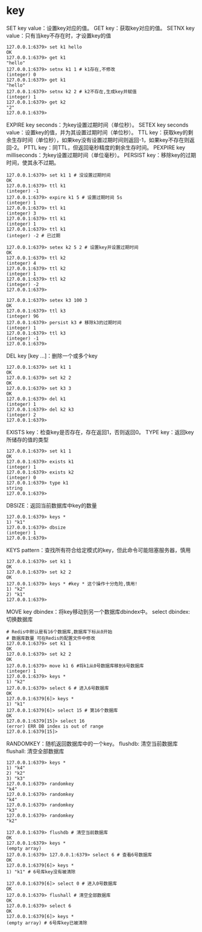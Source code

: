 # key

SET key value：设置key对应的值。
GET key：获取key对应的值。
SETNX key value：只有当key不存在时，才设置key的值

```redis
127.0.0.1:6379> set k1 hello
OK
127.0.0.1:6379> get k1
"hello"
127.0.0.1:6379> setnx k1 1 # k1存在,不修改
(integer) 0
127.0.0.1:6379> get k1
"hello"
127.0.0.1:6379> setnx k2 2 # k2不存在,生成key并赋值
(integer) 1
127.0.0.1:6379> get k2
"2"
127.0.0.1:6379>
```

EXPIRE key seconds：为key设置过期时间（单位秒）。
SETEX key seconds value：设置key的值，并为其设置过期时间（单位秒）。
TTL key：获取key的剩余生存时间（单位秒），如果key没有设置过期时间则返回-1，如果key不存在则返回-2。
PTTL key：同TTL，但返回毫秒精度的剩余生存时间。
PEXPIRE key milliseconds：为key设置过期时间（单位毫秒）。
PERSIST key：移除key的过期时间，使其永不过期。

```redis
127.0.0.1:6379> set k1 1 # 没设置过期时间
OK
127.0.0.1:6379> ttl k1 
(integer) -1  
127.0.0.1:6379> expire k1 5 # 设置过期时间 5s
(integer) 1
127.0.0.1:6379> ttl k1
(integer) 3 
127.0.0.1:6379> ttl k1
(integer) 1
127.0.0.1:6379> ttl k1
(integer) -2 # 已过期
     
127.0.0.1:6379> setex k2 5 2 # 设置key并设置过期时间
OK
127.0.0.1:6379> ttl k2
(integer) 4
127.0.0.1:6379> ttl k2
(integer) 1
127.0.0.1:6379> ttl k2
(integer) -2
127.0.0.1:6379> 
     
127.0.0.1:6379> setex k3 100 3 
OK
127.0.0.1:6379> ttl k3
(integer) 96
127.0.0.1:6379> persist k3 # 移除k3的过期时间
(integer) 1
127.0.0.1:6379> ttl k3
(integer) -1
127.0.0.1:6379>
```

DEL key [key ...]：删除一个或多个key

```redis
127.0.0.1:6379> set k1 1
OK
127.0.0.1:6379> set k2 2
OK
127.0.0.1:6379> set k3 3
OK
127.0.0.1:6379> del k1
(integer) 1
127.0.0.1:6379> del k2 k3
(integer) 2
127.0.0.1:6379>
```

EXISTS key：检查key是否存在，存在返回1，否则返回0。
TYPE key：返回key所储存的值的类型

```redis
127.0.0.1:6379> set k1 1
OK
127.0.0.1:6379> exists k1
(integer) 1
127.0.0.1:6379> exists k2
(integer) 0
127.0.0.1:6379> type k1
string
127.0.0.1:6379>
```

DBSIZE：返回当前数据库中key的数量

```redis
127.0.0.1:6379> keys *
1) "k1"
127.0.0.1:6379> dbsize 
(integer) 1
127.0.0.1:6379>
```

KEYS pattern：查找所有符合给定模式的key，但此命令可能阻塞服务器，慎用

```redis
127.0.0.1:6379> set k1 1
OK
127.0.0.1:6379> set k2 2
OK
127.0.0.1:6379> keys * #key * 这个操作十分危险,慎用!
1) "k2"
2) "k1"
127.0.0.1:6379>
```

MOVE key dbindex：将key移动到另一个数据库dbindex中。
select dbindex: 切换数据库

```redis
# Redis中默认是有16个数据库,数据库下标从0开始
# 数据库数量 可在Redis的配置文件中修改
127.0.0.1:6379> set k1 1
OK
127.0.0.1:6379> set k2 2
OK
127.0.0.1:6379> move k1 6 #将k1从0号数据库移到6号数据库
(integer) 1
127.0.0.1:6379> keys *
1) "k2" 
127.0.0.1:6379> select 6 # 进入6号数据库
OK
127.0.0.1:6379[6]> keys *
1) "k1" 
127.0.0.1:6379[6]> select 15 # 第16个数据库
OK
127.0.0.1:6379[15]> select 16 
(error) ERR DB index is out of range 
127.0.0.1:6379[15]>
```

RANDOMKEY：随机返回数据库中的一个key。
flushdb: 清空当前数据库
flushall: 清空全部数据库

```redis
127.0.0.1:6379> keys *
1) "k4"
2) "k2"
3) "k3"
127.0.0.1:6379> randomkey
"k4"
127.0.0.1:6379> randomkey
"k4"
127.0.0.1:6379> randomkey
"k3"
127.0.0.1:6379> randomkey
"k2"
    
127.0.0.1:6379> flushdb # 清空当前数据库
OK
127.0.0.1:6379> keys *
(empty array)
127.0.0.1:6379> 127.0.0.1:6379> select 6 # 查看6号数据库
OK
127.0.0.1:6379[6]> keys *
1) "k1" # 6号库key没有被清除 

127.0.0.1:6379[6]> select 0 # 进入0号数据库
OK
127.0.0.1:6379> flushall # 清空全部数据库
OK
127.0.0.1:6379> select 6 
OK
127.0.0.1:6379[6]> keys * 
(empty array) # 6号库key已被清除
```
